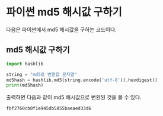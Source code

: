 # 파이썬 md5 해시값 구하기 

다음은 파이썬에서 md5 해시값을 구하는 코드이다.

## md5 해시값 구하기 

```python
import hashlib

string = "md5로 변환할 문자열"
md5hash = hashlib.md5(string.encode('utf-8')).hexdigest()
print(md5hash)
```

출력하면 다음과 같이 md5 해시값으로 변환된 것을 볼 수 있다.

```
fbf2760cb0f1e945db5855baeaed33d6
```